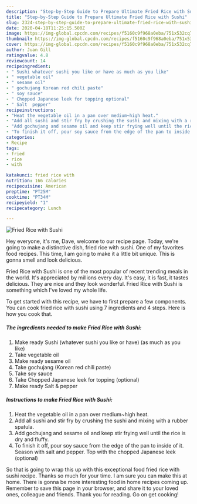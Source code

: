 ```yaml
---
description: "Step-by-Step Guide to Prepare Ultimate Fried Rice with Sushi"
title: "Step-by-Step Guide to Prepare Ultimate Fried Rice with Sushi"
slug: 2324-step-by-step-guide-to-prepare-ultimate-fried-rice-with-sushi
date: 2020-04-18T11:25:15.500Z
image: https://img-global.cpcdn.com/recipes/f5160c9f968a0eba/751x532cq70/fried-rice-with-sushi-recipe-main-photo.jpg
thumbnail: https://img-global.cpcdn.com/recipes/f5160c9f968a0eba/751x532cq70/fried-rice-with-sushi-recipe-main-photo.jpg
cover: https://img-global.cpcdn.com/recipes/f5160c9f968a0eba/751x532cq70/fried-rice-with-sushi-recipe-main-photo.jpg
author: Juan Gill
ratingvalue: 4.8
reviewcount: 14
recipeingredient:
- " Sushi whatever sushi you like or have as much as you like"
- " vegetable oil"
- " sesame oil"
- " gochujang Korean red chili paste"
- " soy sauce"
- " Chopped Japanese leek for topping optional"
- " Salt  pepper"
recipeinstructions:
- "Heat the vegetable oil in a pan over medium~high heat."
- "Add all sushi and stir fry by crushing the sushi and mixing with a rubber spatula."
- "Add gochujang and sesame oil and keep stir frying well until the rice is dry and fluffy."
- "To finish it off, pour soy sauce from the edge of the pan to inside of it. Season with salt and pepper. Top with the chopped Japanese leek (optional)"
categories:
- Recipe
tags:
- fried
- rice
- with

katakunci: fried rice with 
nutrition: 166 calories
recipecuisine: American
preptime: "PT25M"
cooktime: "PT34M"
recipeyield: "1"
recipecategory: Lunch

---
```



![Fried Rice with Sushi](https://img-global.cpcdn.com/recipes/f5160c9f968a0eba/751x532cq70/fried-rice-with-sushi-recipe-main-photo.jpg)

Hey everyone, it's me, Dave, welcome to our recipe page. Today, we're going to make a distinctive dish, fried rice with sushi. One of my favorites food recipes. This time, I am going to make it a little bit unique. This is gonna smell and look delicious.



Fried Rice with Sushi is one of the most popular of recent trending meals in the world. It's appreciated by millions every day. It's easy, it is fast, it tastes delicious. They are nice and they look wonderful. Fried Rice with Sushi is something which I've loved my whole life.


To get started with this recipe, we have to first prepare a few components. You can cook fried rice with sushi using 7 ingredients and 4 steps. Here is how you cook that.

<!--inarticleads1-->

##### The ingredients needed to make Fried Rice with Sushi:

1. Make ready  Sushi (whatever sushi you like or have) (as much as you like)
1. Take  vegetable oil
1. Make ready  sesame oil
1. Take  gochujang (Korean red chili paste)
1. Take  soy sauce
1. Take  Chopped Japanese leek for topping (optional)
1. Make ready  Salt &amp; pepper




<!--inarticleads2-->

##### Instructions to make Fried Rice with Sushi:

1. Heat the vegetable oil in a pan over medium~high heat.
1. Add all sushi and stir fry by crushing the sushi and mixing with a rubber spatula.
1. Add gochujang and sesame oil and keep stir frying well until the rice is dry and fluffy.
1. To finish it off, pour soy sauce from the edge of the pan to inside of it. Season with salt and pepper. Top with the chopped Japanese leek (optional)




So that is going to wrap this up with this exceptional food fried rice with sushi recipe. Thanks so much for your time. I am sure you can make this at home. There is gonna be more interesting food in home recipes coming up. Remember to save this page in your browser, and share it to your loved ones, colleague and friends. Thank you for reading. Go on get cooking!
